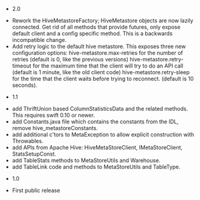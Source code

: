 * 2.0

- Rework the HiveMetastoreFactory; HiveMetastore objects are now lazily connected. Get rid of all
  methods that provide futures, only expose default client and a config specific method.
  This is a backwards incompatible change.
- Add retry logic to the default hive metastore. This exposes three new configuration options:
  hive-metastore.max-retries for the number of retries (default is 0, like the previous versions)
  hive-metastore.retry-timeout for the maximum time that the client will try to do an API call
  (default is 1 minute, like the old client code)
  hive-metastore.retry-sleep for the time that the client waits before trying to reconnect.
  (default is 10 seconds).

* 1.1

- add ThriftUnion based ColumnStatisticsData and the related methods. This requires swift 0.10 or newer.
- add Constants.java file which contains the constants from the IDL, remove hive_metastoreConstants.
- add additional c'tors to MetaException to allow explicit construction with Throwables.
- add APIs from Apache Hive: HiveMetaStoreClient, IMetaStoreClient, StatsSetupConst.
- add TableStats methods to MetaStoreUtils and Warehouse.
- add TableLink code and methods to MetaStoreUtils and TableType.


* 1.0

- First public release
